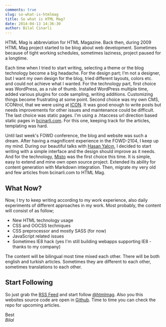 ```yaml
---
comments: true
slug: so-what-is-htmlmag
title: So what is HTML Mag?
date: 2014-04-13 14:36:30
author: Bilal Cinarli
---
```

HTML Mag is abbreviation for HTML Magazine. Back then, during 2009 HTML Mag project started to be blog about web development. Sometimes because of tight working schedules, sometimes laziness, project paused for a longtime.

Each time when I tried to start writing, selecting a theme or the blog technology become a big headache. For the design part; I'm not a designer, but I want my own design for the blog, tried different layouts, colors etc. and could not achieve what I wanted. For the technology part, first choice was WordPress, as a rule of thumb. Installed WordPress multiple time, added various plugins for code sampling, writing additions. Customizing things become frustrating at some point. Second choice was my own CMS, ICONtrol, that we were using at [ICON](http://twitter.com/iconpm). It was good enough to write posts but needs improvements for other issues and maintenance could be difficult. The last choice was static pages. I'm using a .htaccess url direction based static pages in [bcinarli.com](http://bcinarli.com). For this one, keeping track for the articles, templating was hard.

Until last week's FOWD conference, the blog and website was such a dream. After having a magnificent experience in the FOWD-2104, I keep up my mind. During our beautiful talks with [Hasan Yalçın](http://twitter.com/hasanyalcin), I decided to start writing with a simple interface and the design should improve as it needs. And for the technology, [Misto](http://mistoapp.com) was the first choice this time. It is simple, easy to extend and mine own open source project. Extended its ability for content generation with Markdown integration. Then, migrate my very old and few articles from bcinarli.com to HTML Mag.

## What Now?
Now, I try to keep writing according to my work experience, also daily experiments of different approaches in my work. Most probably, the content will consist of as follow;

* New HTML technology usage
* CSS and OOCSS techniques
* CSS preprocessor and mostly SASS (for now)
* JavaScript related issues
* Sometimes IE8 hack (yes I'm still building webapps supporting IE8 - thanks to my company)

The content will be bilingual most time mixed each other. There will be both english and turkish articles. Sometimes they are different to each other, sometimes translations to each other.

## Start Following
So just grab the [RSS Feed](http://feeds.feedburner.com/htmlmag) and start follow [@htmlmag](http://twitter.com/htmlmag). Also you this websites source code are open in [Github](http://github.com/bcinarli/htmlmag). Time to time you can check the repo for upcoming articles.

Best <br />
_Bilal_